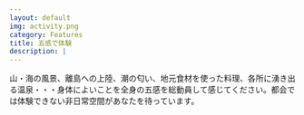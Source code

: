 ```yaml
---
layout: default
img: activity.png
category: Features
title: 五感で体験
description: |
---
```

山・海の風景、離島への上陸、潮の匂い、地元食材を使った料理、各所に湧き出る温泉・・・身体によいことを全身の五感を総動員して感じてください。都会では体験できない非日常空間があなたを待っています。
